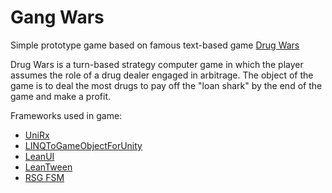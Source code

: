 # Gang Wars

Simple prototype game based on famous text-based game [Drug Wars](https://en.wikipedia.org/wiki/Drug_Wars_(video_game))

Drug Wars is a turn-based strategy computer game in which the player assumes the role of a drug dealer engaged in arbitrage. The object of the game is to deal the most drugs to pay off the "loan shark" by the end of the game and make a profit.

Frameworks used in game:
- [UniRx](https://github.com/neuecc/UniRx)
- [LINQToGameObjectForUnity](https://github.com/neuecc/LINQ-to-GameObject-for-Unity/)
- [LeanUI](https://assetstore.unity.com/packages/tools/gui/lean-gui-72138)
- [LeanTween](https://github.com/dentedpixel/LeanTween)
- [RSG FSM](https://github.com/Real-Serious-Games/Fluent-State-Machine)
